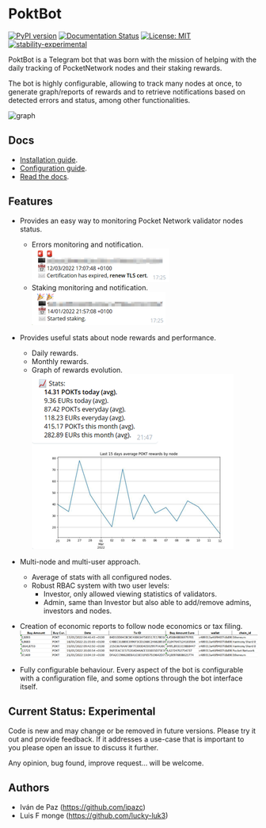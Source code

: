 # PoktBot

[![PyPI version](https://badge.fury.io/py/poktbot.svg)](https://badge.fury.io/py/poktbot)
[![Documentation Status](https://readthedocs.org/projects/poktbot/badge/?version=latest)](https://poktbot.readthedocs.io/en/latest/?badge=latest)
[![License: MIT](https://img.shields.io/badge/License-MIT-yellow.svg)](https://opensource.org/licenses/MIT)
[![stability-experimental](https://img.shields.io/badge/stability-experimental-orange.svg)](https://github.com/mkenney/software-guides/blob/master/STABILITY-BADGES.md#experimental)

PoktBot is a Telegram bot that was born with the mission of helping with the daily tracking of PocketNetwork nodes and their staking rewards.  

The bot is highly configurable, allowing to track many nodes at once, to generate graph/reports of rewards and to retrieve notifications based on detected errors and status, among other functionalities.

![graph](./docs/images/poktbot.gif?raw=true "Graph")

## Docs
* [Installation guide](https://poktbot.readthedocs.io/en/latest/installation/).
* [Configuration guide](https://poktbot.readthedocs.io/en/latest/configuration/).
* [Read the docs](https://poktbot.readthedocs.io/en/latest/).


## Features
* Provides an easy way to monitoring Pocket Network validator nodes status.
    * Errors monitoring and notification.  
    ![Cert-expiration](./docs/images/certificate_expiration_min.png?raw=true "Begin stake")
    * Staking monitoring and notification.  
    ![Begin-unstake](./docs/images/begin_unstake_min.png?raw=true "Begin unstake")    
  

* Provides useful stats about node rewards and performance.  
    * Daily rewards.
    * Monthly rewards.
    * Graph of rewards evolution.  
    ![Stats-result](./docs/images/stats.png?raw=true "Stats result")
  

* Multi-node and multi-user approach.
    * Average of stats with all configured nodes.
    * Robust RBAC system with two user levels:
        * Investor, only allowed viewing statistics of validators.
        * Admin, same than Investor but also able to add/remove admins, investors and nodes.
        
* Creation of economic reports to follow node economics or tax filing.  
![Balances](./docs/images/balances.png?raw=true "Balances")

* Fully configurable behaviour. Every aspect of the bot is configurable with a configuration file, 
and some options through the bot interface itself.

## Current Status: Experimental
Code is new and may change or be removed in future versions. Please try it out and provide feedback. 
If it addresses a use-case that is important to you please open an issue to discuss it further.

Any opinion, bug found, improve request... will be welcome.

## Authors
* Iván de Paz (https://github.com/ipazc)
* Luis F monge (https://github.com/lucky-luk3)
